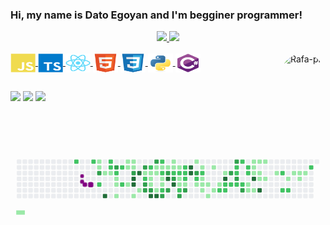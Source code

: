 ### Hi, my name is Dato Egoyan and I'm begginer programmer!
<div align="center">
  <a href="https://github.com/rafaballerini">
  <img height="180em" src="https://github-readme-stats.vercel.app/api?username=rafaballerini&show_icons=true&theme=dracula&include_all_commits=true&count_private=true"/>
  <img height="180em" src="https://github-readme-stats.vercel.app/api/top-langs/?username=rafaballerini&layout=compact&langs_count=7&theme=dracula"/>
</div>
<div style="display: inline_block"><br>
  <img align="center" alt="Rafa-Js" height="30" width="40" src="https://raw.githubusercontent.com/devicons/devicon/master/icons/javascript/javascript-plain.svg">
  <img align="center" alt="Rafa-Ts" height="30" width="40" src="https://raw.githubusercontent.com/devicons/devicon/master/icons/typescript/typescript-plain.svg">
  <img align="center" alt="Rafa-React" height="30" width="40" src="https://raw.githubusercontent.com/devicons/devicon/master/icons/react/react-original.svg">
  <img align="center" alt="Rafa-HTML" height="30" width="40" src="https://raw.githubusercontent.com/devicons/devicon/master/icons/html5/html5-original.svg">
  <img align="center" alt="Rafa-CSS" height="30" width="40" src="https://raw.githubusercontent.com/devicons/devicon/master/icons/css3/css3-original.svg">
  <img align="center" alt="Rafa-Python" height="30" width="40" src="https://raw.githubusercontent.com/devicons/devicon/master/icons/python/python-original.svg">
  <img align="center" alt="Rafa-Csharp" height="30" width="40" src="https://raw.githubusercontent.com/devicons/devicon/master/icons/csharp/csharp-original.svg">
  <img align="right" alt="Rafa-pic" height="150" style="border-radius:50px;" src="https://media.discordapp.net/attachments/639956127056134178/890373478988013628/Publicacoes_Instagram_1_1.png?width=676&height=676">
</div>
  
  ##
 
<div> 
  <a href="https://www.instagram.com/dav66d/" target="_blank"><img src="https://img.shields.io/badge/-Instagram-%23E4405F?style=for-the-badge&logo=instagram&logoColor=white" target="_blank"></a>
  <a href = "mailto:dato.egoyan@gmail.com"><img src="https://img.shields.io/badge/-Gmail-%23333?style=for-the-badge&logo=gmail&logoColor=white" target="_blank"></a>
  <a href="https://www.linkedin.com/in/dato-egoyan-2322071a8/" target="_blank"><img src="https://img.shields.io/badge/-LinkedIn-%230077B5?style=for-the-badge&logo=linkedin&logoColor=white" target="_blank"></a> 
 
<svg viewBox="-16 -32 880 192" width="880" height="192" xmlns="http://www.w3.org/2000/svg"><style>@keyframes c0{.35%{fill:var(--c1)}.37%,to{fill:var(--ce)}}@keyframes c1{67.2%{fill:var(--c2)}67.22%,to{fill:var(--ce)}}@keyframes c2{2.36%{fill:var(--c1)}2.38%,to{fill:var(--ce)}}@keyframes c3{2.54%{fill:var(--c1)}2.56%,to{fill:var(--ce)}}@keyframes c4{2.9%{fill:var(--c1)}2.92%,to{fill:var(--ce)}}@keyframes c5{66.66%{fill:var(--c2)}66.68%,to{fill:var(--ce)}}@keyframes c6{8.92%{fill:var(--c1)}8.94%,to{fill:var(--ce)}}@keyframes c7{9.1%{fill:var(--c1)}9.12%,to{fill:var(--ce)}}@keyframes c8{77.77%{fill:var(--c3)}77.79%,to{fill:var(--ce)}}@keyframes c9{68.66%{fill:var(--c2)}68.68%,to{fill:var(--ce)}}@keyframes ca{4%{fill:var(--c1)}4.02%,to{fill:var(--ce)}}@keyframes cb{95.8%{fill:var(--c4)}95.82%,to{fill:var(--ce)}}@keyframes cc{66.11%{fill:var(--c2)}66.13%,to{fill:var(--ce)}}@keyframes cd{65.93%{fill:var(--c2)}65.95%,to{fill:var(--ce)}}@keyframes ce{4.18%{fill:var(--c1)}4.2%,to{fill:var(--ce)}}@keyframes cf{77.04%{fill:var(--c3)}77.06%,to{fill:var(--ce)}}@keyframes cg{65.56%{fill:var(--c2)}65.58%,to{fill:var(--ce)}}@keyframes ch{4.54%{fill:var(--c1)}4.56%,to{fill:var(--ce)}}@keyframes ci{4.73%{fill:var(--c1)}4.75%,to{fill:var(--ce)}}@keyframes cj{5.09%{fill:var(--c1)}5.11%,to{fill:var(--ce)}}@keyframes ck{65.2%{fill:var(--c2)}65.22%,to{fill:var(--ce)}}@keyframes cl{69.39%{fill:var(--c2)}69.41%,to{fill:var(--ce)}}@keyframes cm{7.64%{fill:var(--c1)}7.66%,to{fill:var(--ce)}}@keyframes cn{7.09%{fill:var(--c1)}7.11%,to{fill:var(--ce)}}@keyframes co{6.55%{fill:var(--c1)}6.57%,to{fill:var(--ce)}}@keyframes cp{7.46%{fill:var(--c1)}7.48%,to{fill:var(--ce)}}@keyframes cq{7.28%{fill:var(--c1)}7.3%,to{fill:var(--ce)}}@keyframes cr{70.12%{fill:var(--c3)}70.14%,to{fill:var(--ce)}}@keyframes cs{93.61%{fill:var(--c4)}93.63%,to{fill:var(--ce)}}@keyframes ct{93.43%{fill:var(--c4)}93.45%,to{fill:var(--ce)}}@keyframes cu{5.64%{fill:var(--c1)}5.66%,to{fill:var(--ce)}}@keyframes cv{93.98%{fill:var(--c4)}94%,to{fill:var(--ce)}}@keyframes cw{6%{fill:var(--c1)}6.02%,to{fill:var(--ce)}}@keyframes cx{70.66%{fill:var(--c3)}70.68%,to{fill:var(--ce)}}@keyframes cy{41.7%{fill:var(--c1)}41.72%,to{fill:var(--ce)}}@keyframes cz{41.88%{fill:var(--c2)}41.9%,to{fill:var(--ce)}}@keyframes c10{75.58%{fill:var(--c3)}75.6%,to{fill:var(--ce)}}@keyframes c11{75.4%{fill:var(--c3)}75.42%,to{fill:var(--ce)}}@keyframes c12{42.43%{fill:var(--c2)}42.45%,to{fill:var(--ce)}}@keyframes c13{30.59%{fill:var(--c1)}30.61%,to{fill:var(--ce)}}@keyframes c14{30.77%{fill:var(--c1)}30.79%,to{fill:var(--ce)}}@keyframes c15{31.68%{fill:var(--c1)}31.7%,to{fill:var(--ce)}}@keyframes c16{75.22%{fill:var(--c3)}75.24%,to{fill:var(--ce)}}@keyframes c17{92.52%{fill:var(--c4)}92.54%,to{fill:var(--ce)}}@keyframes c18{71.21%{fill:var(--c3)}71.23%,to{fill:var(--ce)}}@keyframes c19{30.23%{fill:var(--c1)}30.25%,to{fill:var(--ce)}}@keyframes c1a{30.41%{fill:var(--c1)}30.43%,to{fill:var(--ce)}}@keyframes c1b{40.43%{fill:var(--c1)}40.45%,to{fill:var(--ce)}}@keyframes c1c{92.34%{fill:var(--c4)}92.36%,to{fill:var(--ce)}}@keyframes c1d{42.98%{fill:var(--c2)}43%,to{fill:var(--ce)}}@keyframes c1e{30.04%{fill:var(--c1)}30.06%,to{fill:var(--ce)}}@keyframes c1f{45.16%{fill:var(--c2)}45.18%,to{fill:var(--ce)}}@keyframes c1g{31.14%{fill:var(--c1)}31.16%,to{fill:var(--ce)}}@keyframes c1h{31.32%{fill:var(--c1)}31.34%,to{fill:var(--ce)}}@keyframes c1i{40.61%{fill:var(--c2)}40.63%,to{fill:var(--ce)}}@keyframes c1j{74.31%{fill:var(--c3)}74.33%,to{fill:var(--ce)}}@keyframes c1k{29.86%{fill:var(--c1)}29.88%,to{fill:var(--ce)}}@keyframes c1l{71.94%{fill:var(--c3)}71.96%,to{fill:var(--ce)}}@keyframes c1m{91.06%{fill:var(--c4)}91.08%,to{fill:var(--ce)}}@keyframes c1n{73.94%{fill:var(--c3)}73.96%,to{fill:var(--ce)}}@keyframes c1o{12.01%{fill:var(--c1)}12.03%,to{fill:var(--ce)}}@keyframes c1p{12.19%{fill:var(--c1)}12.21%,to{fill:var(--ce)}}@keyframes c1q{43.71%{fill:var(--c2)}43.73%,to{fill:var(--ce)}}@keyframes c1r{72.3%{fill:var(--c3)}72.32%,to{fill:var(--ce)}}@keyframes c1s{91.43%{fill:var(--c4)}91.45%,to{fill:var(--ce)}}@keyframes c1t{12.38%{fill:var(--c1)}12.4%,to{fill:var(--ce)}}@keyframes c1u{43.89%{fill:var(--c2)}43.91%,to{fill:var(--ce)}}@keyframes c1v{36.06%{fill:var(--c1)}36.08%,to{fill:var(--ce)}}@keyframes c1w{35.87%{fill:var(--c1)}35.89%,to{fill:var(--ce)}}@keyframes c1x{46.98%{fill:var(--c2)}47%,to{fill:var(--ce)}}@keyframes c1y{73.4%{fill:var(--c3)}73.42%,to{fill:var(--ce)}}@keyframes c1z{44.25%{fill:var(--c2)}44.27%,to{fill:var(--ce)}}@keyframes c20{44.07%{fill:var(--c2)}44.09%,to{fill:var(--ce)}}@keyframes c21{36.24%{fill:var(--c2)}36.26%,to{fill:var(--ce)}}@keyframes c22{35.69%{fill:var(--c1)}35.71%,to{fill:var(--ce)}}@keyframes c23{73.03%{fill:var(--c3)}73.05%,to{fill:var(--ce)}}@keyframes c24{89.97%{fill:var(--c4)}89.99%,to{fill:var(--ce)}}@keyframes c25{89.79%{fill:var(--c4)}89.81%,to{fill:var(--ce)}}@keyframes c26{13.1%{fill:var(--c1)}13.12%,to{fill:var(--ce)}}@keyframes c27{81.59%{fill:var(--c3)}81.61%,to{fill:var(--ce)}}@keyframes c28{48.99%{fill:var(--c2)}49.01%,to{fill:var(--ce)}}@keyframes c29{17.11%{fill:var(--c1)}17.13%,to{fill:var(--ce)}}@keyframes c2a{13.47%{fill:var(--c1)}13.49%,to{fill:var(--ce)}}@keyframes c2b{49.35%{fill:var(--c2)}49.37%,to{fill:var(--ce)}}@keyframes c2c{15.65%{fill:var(--c1)}15.67%,to{fill:var(--ce)}}@keyframes c2d{15.47%{fill:var(--c1)}15.49%,to{fill:var(--ce)}}@keyframes c2e{16.75%{fill:var(--c1)}16.77%,to{fill:var(--ce)}}@keyframes c2f{15.29%{fill:var(--c1)}15.31%,to{fill:var(--ce)}}@keyframes c2g{17.84%{fill:var(--c1)}17.86%,to{fill:var(--ce)}}@keyframes c2h{13.83%{fill:var(--c1)}13.85%,to{fill:var(--ce)}}@keyframes c2i{16.38%{fill:var(--c1)}16.4%,to{fill:var(--ce)}}@keyframes c2j{14.93%{fill:var(--c1)}14.95%,to{fill:var(--ce)}}@keyframes c2k{54.09%{fill:var(--c2)}54.11%,to{fill:var(--ce)}}@keyframes c2l{14.38%{fill:var(--c1)}14.4%,to{fill:var(--ce)}}@keyframes c2m{85.6%{fill:var(--c4)}85.62%,to{fill:var(--ce)}}@keyframes c2n{50.45%{fill:var(--c2)}50.47%,to{fill:var(--ce)}}@keyframes c2o{53.91%{fill:var(--c2)}53.93%,to{fill:var(--ce)}}@keyframes c2p{82.69%{fill:var(--c3)}82.71%,to{fill:var(--ce)}}@keyframes c2q{50.63%{fill:var(--c2)}50.65%,to{fill:var(--ce)}}@keyframes c2r{84.69%{fill:var(--c3)}84.71%,to{fill:var(--ce)}}@keyframes c2s{52.45%{fill:var(--c2)}52.47%,to{fill:var(--ce)}}@keyframes c2t{52.63%{fill:var(--c2)}52.65%,to{fill:var(--ce)}}@keyframes c2u{83.05%{fill:var(--c3)}83.07%,to{fill:var(--ce)}}@keyframes c2v{50.81%{fill:var(--c2)}50.83%,to{fill:var(--ce)}}@keyframes c2w{52.08%{fill:var(--c2)}52.1%,to{fill:var(--ce)}}@keyframes c2x{50.99%{fill:var(--c2)}51.01%,to{fill:var(--ce)}}@keyframes c2y{83.6%{fill:var(--c3)}83.62%,to{fill:var(--ce)}}@keyframes c2z{51.72%{fill:var(--c2)}51.74%,to{fill:var(--ce)}}@keyframes c30{51.54%{fill:var(--c2)}51.56%,to{fill:var(--ce)}}@keyframes c31{19.84%{fill:var(--c1)}19.86%,to{fill:var(--ce)}}@keyframes c32{19.3%{fill:var(--c1)}19.32%,to{fill:var(--ce)}}@keyframes c33{21.85%{fill:var(--c1)}21.87%,to{fill:var(--ce)}}@keyframes c34{21.67%{fill:var(--c1)}21.69%,to{fill:var(--ce)}}@keyframes c35{21.48%{fill:var(--c1)}21.5%,to{fill:var(--ce)}}@keyframes c36{86.51%{fill:var(--c4)}86.53%,to{fill:var(--ce)}}@keyframes c37{19.48%{fill:var(--c1)}19.5%,to{fill:var(--ce)}}@keyframes c38{22.03%{fill:var(--c1)}22.05%,to{fill:var(--ce)}}@keyframes c39{21.3%{fill:var(--c1)}21.32%,to{fill:var(--ce)}}@keyframes c3a{20.76%{fill:var(--c1)}20.78%,to{fill:var(--ce)}}@keyframes c3b{87.06%{fill:var(--c4)}87.08%,to{fill:var(--ce)}}@keyframes c3c{22.21%{fill:var(--c1)}22.23%,to{fill:var(--ce)}}@keyframes c3d{20.94%{fill:var(--c1)}20.96%,to{fill:var(--ce)}}@keyframes c3e{22.94%{fill:var(--c1)}22.96%,to{fill:var(--ce)}}@keyframes c3f{57.37%{fill:var(--c2)}57.39%,to{fill:var(--ce)}}@keyframes c3g{56.46%{fill:var(--c2)}56.48%,to{fill:var(--ce)}}@keyframes c3h{23.49%{fill:var(--c1)}23.51%,to{fill:var(--ce)}}@keyframes c3i{56.64%{fill:var(--c2)}56.66%,to{fill:var(--ce)}}@keyframes c3j{24.94%{fill:var(--c1)}24.96%,to{fill:var(--ce)}}@keyframes c3k{24.03%{fill:var(--c1)}24.05%,to{fill:var(--ce)}}@keyframes c3l{23.85%{fill:var(--c1)}23.87%,to{fill:var(--ce)}}@keyframes c3m{24.22%{fill:var(--c1)}24.24%,to{fill:var(--ce)}}@keyframes c3n{58.46%{fill:var(--c2)}58.48%,to{fill:var(--ce)}}@keyframes u0{.35%{transform:scale(0,1)}.37%,2.36%{transform:scale(.02,1)}2.38%,2.54%{transform:scale(.03,1)}2.56%,2.9%{transform:scale(.05,1)}2.92%,4%{transform:scale(.06,1)}4.02%,4.18%{transform:scale(.08,1)}4.2%,4.54%{transform:scale(.1,1)}4.56%,4.73%{transform:scale(.11,1)}4.75%,5.09%{transform:scale(.13,1)}5.11%,5.64%{transform:scale(.15,1)}5.66%,6%{transform:scale(.16,1)}6.02%,6.55%{transform:scale(.18,1)}6.57%,7.09%{transform:scale(.19,1)}7.11%,7.28%{transform:scale(.21,1)}7.3%,7.46%{transform:scale(.23,1)}7.48%,7.64%{transform:scale(.24,1)}7.66%,8.92%{transform:scale(.26,1)}8.94%,9.1%{transform:scale(.27,1)}12.01%,9.12%{transform:scale(.29,1)}12.03%,12.19%{transform:scale(.31,1)}12.21%,12.38%{transform:scale(.32,1)}12.4%,13.1%{transform:scale(.34,1)}13.12%,13.47%{transform:scale(.35,1)}13.49%,13.83%{transform:scale(.37,1)}13.85%,14.38%{transform:scale(.39,1)}14.4%,14.93%{transform:scale(.4,1)}14.95%,15.29%{transform:scale(.42,1)}15.31%,15.47%{transform:scale(.44,1)}15.49%,15.65%{transform:scale(.45,1)}15.67%,16.38%{transform:scale(.47,1)}16.4%,16.75%{transform:scale(.48,1)}16.77%,17.11%{transform:scale(.5,1)}17.13%,17.84%{transform:scale(.52,1)}17.86%,19.3%{transform:scale(.53,1)}19.32%,19.48%{transform:scale(.55,1)}19.5%,19.84%{transform:scale(.56,1)}19.86%,20.76%{transform:scale(.58,1)}20.78%,20.94%{transform:scale(.6,1)}20.96%,21.3%{transform:scale(.61,1)}21.32%,21.48%{transform:scale(.63,1)}21.5%,21.67%{transform:scale(.65,1)}21.69%,21.85%{transform:scale(.66,1)}21.87%,22.03%{transform:scale(.68,1)}22.05%,22.21%{transform:scale(.69,1)}22.23%,22.94%{transform:scale(.71,1)}22.96%,23.49%{transform:scale(.73,1)}23.51%,23.85%{transform:scale(.74,1)}23.87%,24.03%{transform:scale(.76,1)}24.05%,24.22%{transform:scale(.77,1)}24.24%,24.94%{transform:scale(.79,1)}24.96%,29.86%{transform:scale(.81,1)}29.88%,30.04%{transform:scale(.82,1)}30.06%,30.23%{transform:scale(.84,1)}30.25%,30.41%{transform:scale(.85,1)}30.43%,30.59%{transform:scale(.87,1)}30.61%,30.77%{transform:scale(.89,1)}30.79%,31.14%{transform:scale(.9,1)}31.16%,31.32%{transform:scale(.92,1)}31.34%,31.68%{transform:scale(.94,1)}31.7%,35.69%{transform:scale(.95,1)}35.71%,35.87%{transform:scale(.97,1)}35.89%,36.06%{transform:scale(.98,1)}36.08%,to{transform:scale(1,1)}}@keyframes u1{36.24%{transform:scale(0,1)}36.26%,to{transform:scale(1,1)}}@keyframes u2{40.43%{transform:scale(0,1)}40.45%,to{transform:scale(1,1)}}@keyframes u3{40.61%{transform:scale(0,1)}40.63%,to{transform:scale(1,1)}}@keyframes u4{41.7%{transform:scale(0,1)}41.72%,to{transform:scale(1,1)}}@keyframes u5{41.88%{transform:scale(0,1)}41.9%,42.43%{transform:scale(.03,1)}42.45%,42.98%{transform:scale(.06,1)}43%,43.71%{transform:scale(.09,1)}43.73%,43.89%{transform:scale(.12,1)}43.91%,44.07%{transform:scale(.15,1)}44.09%,44.25%{transform:scale(.18,1)}44.27%,45.16%{transform:scale(.21,1)}45.18%,46.98%{transform:scale(.24,1)}47%,48.99%{transform:scale(.26,1)}49.01%,49.35%{transform:scale(.29,1)}49.37%,50.45%{transform:scale(.32,1)}50.47%,50.63%{transform:scale(.35,1)}50.65%,50.81%{transform:scale(.38,1)}50.83%,50.99%{transform:scale(.41,1)}51.01%,51.54%{transform:scale(.44,1)}51.56%,51.72%{transform:scale(.47,1)}51.74%,52.08%{transform:scale(.5,1)}52.1%,52.45%{transform:scale(.53,1)}52.47%,52.63%{transform:scale(.56,1)}52.65%,53.91%{transform:scale(.59,1)}53.93%,54.09%{transform:scale(.62,1)}54.11%,56.46%{transform:scale(.65,1)}56.48%,56.64%{transform:scale(.68,1)}56.66%,57.37%{transform:scale(.71,1)}57.39%,58.46%{transform:scale(.74,1)}58.48%,65.2%{transform:scale(.76,1)}65.22%,65.56%{transform:scale(.79,1)}65.58%,65.93%{transform:scale(.82,1)}65.95%,66.11%{transform:scale(.85,1)}66.13%,66.66%{transform:scale(.88,1)}66.68%,67.2%{transform:scale(.91,1)}67.22%,68.66%{transform:scale(.94,1)}68.68%,69.39%{transform:scale(.97,1)}69.41%,to{transform:scale(1,1)}}@keyframes u6{70.12%{transform:scale(0,1)}70.14%,70.66%{transform:scale(.05,1)}70.68%,71.21%{transform:scale(.11,1)}71.23%,71.94%{transform:scale(.16,1)}71.96%,72.3%{transform:scale(.21,1)}72.32%,73.03%{transform:scale(.26,1)}73.05%,73.4%{transform:scale(.32,1)}73.42%,73.94%{transform:scale(.37,1)}73.96%,74.31%{transform:scale(.42,1)}74.33%,75.22%{transform:scale(.47,1)}75.24%,75.4%{transform:scale(.53,1)}75.42%,75.58%{transform:scale(.58,1)}75.6%,77.04%{transform:scale(.63,1)}77.06%,77.77%{transform:scale(.68,1)}77.79%,81.59%{transform:scale(.74,1)}81.61%,82.69%{transform:scale(.79,1)}82.71%,83.05%{transform:scale(.84,1)}83.07%,83.6%{transform:scale(.89,1)}83.62%,84.69%{transform:scale(.95,1)}84.71%,to{transform:scale(1,1)}}@keyframes u7{85.6%{transform:scale(0,1)}85.62%,86.51%{transform:scale(.08,1)}86.53%,87.06%{transform:scale(.15,1)}87.08%,89.79%{transform:scale(.23,1)}89.81%,89.97%{transform:scale(.31,1)}89.99%,91.06%{transform:scale(.38,1)}91.08%,91.43%{transform:scale(.46,1)}91.45%,92.34%{transform:scale(.54,1)}92.36%,92.52%{transform:scale(.62,1)}92.54%,93.43%{transform:scale(.69,1)}93.45%,93.61%{transform:scale(.77,1)}93.63%,93.98%{transform:scale(.85,1)}94%,95.8%{transform:scale(.92,1)}95.82%,to{transform:scale(1,1)}}@keyframes s0{0%,99.82%{transform:translate(0,-16px)}.36%{transform:translate(0,16px)}2.37%{transform:translate(176px,16px)}2.91%{transform:translate(176px,64px)}3.28%{transform:translate(208px,64px)}3.46%,68.31%{transform:translate(208px,48px)}3.83%{transform:translate(240px,48px)}4.01%,95.08%{transform:translate(240px,32px)}4.19%,65.76%{transform:translate(256px,32px)}4.37%{transform:translate(256px,48px)}4.55%{transform:translate(272px,48px)}5.1%{transform:translate(272px,96px)}5.83%{transform:translate(336px,96px)}6.01%{transform:translate(336px,80px)}6.38%{transform:translate(304px,80px)}7.1%{transform:translate(304px,16px)}7.29%,70.31%,79.05%{transform:translate(320px,16px)}7.47%{transform:translate(320px,0)}7.65%{transform:translate(304px,0)}7.83%{transform:translate(304px,-16px)}8.74%{transform:translate(224px,-16px)}77.6%,9.11%{transform:translate(224px,16px)}9.29%{transform:translate(240px,16px)}9.65%{transform:translate(240px,-16px)}11.84%{transform:translate(432px,-16px)}12.2%,32.97%{transform:translate(432px,16px)}12.39%,38.98%,46.27%{transform:translate(448px,16px)}12.57%,38.8%{transform:translate(448px,0)}13.3%,38.07%{transform:translate(512px,0)}13.48%,37.89%{transform:translate(512px,16px)}14.21%{transform:translate(576px,16px)}14.39%{transform:translate(576px,32px)}14.57%,49.91%{transform:translate(560px,32px)}14.94%,50.27%,54.28%{transform:translate(560px,64px)}15.48%,16.94%{transform:translate(512px,64px)}15.66%,49.18%{transform:translate(512px,48px)}16.03%{transform:translate(544px,48px)}16.39%{transform:translate(544px,80px)}16.76%{transform:translate(512px,80px)}17.12%{transform:translate(496px,64px)}17.3%{transform:translate(496px,80px)}17.67%{transform:translate(528px,80px)}17.85%{transform:translate(528px,96px)}19.13%{transform:translate(640px,96px)}19.31%,20.04%{transform:translate(640px,80px)}19.49%,20.22%,87.25%{transform:translate(656px,80px)}19.67%,20.4%{transform:translate(656px,64px)}19.85%,51.18%{transform:translate(640px,64px)}20.58%{transform:translate(672px,64px)}20.77%,86.7%{transform:translate(672px,48px)}20.95%{transform:translate(688px,48px)}21.13%{transform:translate(688px,32px)}21.49%,87.8%{transform:translate(656px,32px)}21.86%{transform:translate(656px,0)}22.59%{transform:translate(720px,0)}23.13%{transform:translate(720px,48px)}23.86%{transform:translate(784px,48px)}24.04%{transform:translate(784px,32px)}24.23%{transform:translate(800px,32px)}24.41%{transform:translate(800px,16px)}24.77%{transform:translate(768px,16px)}24.95%{transform:translate(768px,32px)}25.14%,57.19%{transform:translate(752px,32px)}25.68%{transform:translate(752px,-16px)}29.51%{transform:translate(416px,-16px)}29.87%,90.71%{transform:translate(416px,16px)}30.24%,32.42%,39.71%,45.54%,71.04%{transform:translate(384px,16px)}30.42%,32.24%,45.36%{transform:translate(384px,32px)}30.6%,32.06%,41.53%{transform:translate(368px,32px)}30.78%,42.08%{transform:translate(368px,48px)}31.15%{transform:translate(400px,48px)}31.33%,40.8%{transform:translate(400px,64px)}31.69%,41.17%,92.9%{transform:translate(368px,64px)}33.15%,43.35%{transform:translate(432px,0)}34.24%{transform:translate(528px,0)}34.97%,37.16%{transform:translate(528px,64px)}35.88%{transform:translate(448px,64px)}36.07%{transform:translate(448px,48px)}36.25%,72.68%{transform:translate(464px,48px)}36.43%{transform:translate(464px,64px)}37.7%{transform:translate(528px,16px)}40.44%{transform:translate(384px,80px)}40.62%,74.13%{transform:translate(400px,80px)}41.71%{transform:translate(352px,32px)}41.89%{transform:translate(352px,48px)}42.44%{transform:translate(368px,16px)}42.81%,44.99%{transform:translate(400px,16px)}42.99%{transform:translate(400px,0)}43.72%,72.13%{transform:translate(432px,32px)}44.08%{transform:translate(464px,32px)}44.26%,80.69%{transform:translate(464px,16px)}45.17%{transform:translate(400px,32px)}46.99%,73.22%{transform:translate(448px,80px)}47.18%,73.77%{transform:translate(432px,80px)}47.54%{transform:translate(432px,112px)}48.27%{transform:translate(496px,112px)}49%{transform:translate(496px,48px)}49.36%{transform:translate(512px,32px)}51.91%{transform:translate(640px,0)}52.09%{transform:translate(624px,0)}52.28%{transform:translate(624px,16px)}52.46%{transform:translate(608px,16px)}52.64%,82.88%{transform:translate(608px,32px)}52.82%{transform:translate(624px,32px)}53.19%{transform:translate(624px,64px)}53.73%{transform:translate(576px,64px)}53.92%{transform:translate(576px,80px)}54.1%{transform:translate(560px,80px)}56.28%{transform:translate(736px,64px)}56.47%{transform:translate(736px,80px)}56.65%{transform:translate(752px,80px)}57.38%{transform:translate(736px,32px)}57.56%{transform:translate(736px,16px)}58.47%{transform:translate(816px,16px)}58.83%{transform:translate(816px,-16px)}64.85%{transform:translate(288px,-16px)}65.39%{transform:translate(288px,32px)}66.12%{transform:translate(256px,0)}67.21%{transform:translate(160px,0)}67.4%{transform:translate(160px,16px)}67.94%{transform:translate(208px,16px)}68.49%{transform:translate(224px,48px)}68.67%{transform:translate(224px,64px)}69.58%{transform:translate(304px,64px)}69.95%{transform:translate(304px,32px)}70.13%,78.87%{transform:translate(320px,32px)}71.22%{transform:translate(384px,0)}71.58%{transform:translate(416px,0)}71.95%{transform:translate(416px,32px)}72.31%,91.26%{transform:translate(432px,48px)}73.04%{transform:translate(464px,80px)}73.41%{transform:translate(448px,96px)}73.59%{transform:translate(432px,96px)}74.32%{transform:translate(400px,96px)}74.5%{transform:translate(416px,96px)}74.68%{transform:translate(416px,80px)}75.41%{transform:translate(352px,80px)}76.14%{transform:translate(352px,16px)}77.78%{transform:translate(224px,32px)}80.87%{transform:translate(464px,0)}81.24%{transform:translate(496px,0)}81.6%{transform:translate(496px,32px)}83.06%{transform:translate(608px,48px)}83.24%{transform:translate(624px,48px)}83.61%{transform:translate(624px,80px)}83.79%{transform:translate(608px,80px)}84.7%{transform:translate(608px,0)}85.06%{transform:translate(576px,0)}85.61%{transform:translate(576px,48px)}87.07%{transform:translate(672px,80px)}89.8%{transform:translate(480px,32px)}89.98%{transform:translate(480px,16px)}91.07%{transform:translate(416px,48px)}91.44%{transform:translate(432px,64px)}91.99%{transform:translate(384px,64px)}92.35%{transform:translate(384px,96px)}92.53%{transform:translate(368px,96px)}93.44%{transform:translate(320px,64px)}93.62%{transform:translate(320px,48px)}93.81%{transform:translate(336px,48px)}93.99%{transform:translate(336px,32px)}95.81%{transform:translate(240px,96px)}96.36%{transform:translate(192px,96px)}96.9%{transform:translate(192px,48px)}97.63%{transform:translate(128px,48px)}98%{transform:translate(128px,16px)}98.18%{transform:translate(112px,16px)}98.36%{transform:translate(112px,0)}98.91%{transform:translate(64px,0)}99.09%{transform:translate(64px,-16px)}}@keyframes s1{0%,99.82%{transform:translate(16px,-16px)}.18%{transform:translate(0,-16px)}.55%{transform:translate(0,16px)}2.55%{transform:translate(176px,16px)}3.1%{transform:translate(176px,64px)}3.46%{transform:translate(208px,64px)}3.64%,68.49%{transform:translate(208px,48px)}4.01%{transform:translate(240px,48px)}4.19%,95.26%{transform:translate(240px,32px)}4.37%,65.94%{transform:translate(256px,32px)}4.55%{transform:translate(256px,48px)}4.74%{transform:translate(272px,48px)}5.28%{transform:translate(272px,96px)}6.01%{transform:translate(336px,96px)}6.19%{transform:translate(336px,80px)}6.56%{transform:translate(304px,80px)}7.29%{transform:translate(304px,16px)}7.47%,70.49%,79.23%{transform:translate(320px,16px)}7.65%{transform:translate(320px,0)}7.83%{transform:translate(304px,0)}8.01%{transform:translate(304px,-16px)}8.93%{transform:translate(224px,-16px)}77.78%,9.29%{transform:translate(224px,16px)}9.47%{transform:translate(240px,16px)}9.84%{transform:translate(240px,-16px)}12.02%{transform:translate(432px,-16px)}12.39%,33.15%{transform:translate(432px,16px)}12.57%,39.16%,46.45%{transform:translate(448px,16px)}12.75%,38.98%{transform:translate(448px,0)}13.48%,38.25%{transform:translate(512px,0)}13.66%,38.07%{transform:translate(512px,16px)}14.39%{transform:translate(576px,16px)}14.57%{transform:translate(576px,32px)}14.75%,50.09%{transform:translate(560px,32px)}15.12%,50.46%,54.46%{transform:translate(560px,64px)}15.66%,17.12%{transform:translate(512px,64px)}15.85%,49.36%{transform:translate(512px,48px)}16.21%{transform:translate(544px,48px)}16.58%{transform:translate(544px,80px)}16.94%{transform:translate(512px,80px)}17.3%{transform:translate(496px,64px)}17.49%{transform:translate(496px,80px)}17.85%{transform:translate(528px,80px)}18.03%{transform:translate(528px,96px)}19.31%{transform:translate(640px,96px)}19.49%,20.22%{transform:translate(640px,80px)}19.67%,20.4%,87.43%{transform:translate(656px,80px)}19.85%,20.58%{transform:translate(656px,64px)}20.04%,51.37%{transform:translate(640px,64px)}20.77%{transform:translate(672px,64px)}20.95%,86.89%{transform:translate(672px,48px)}21.13%{transform:translate(688px,48px)}21.31%{transform:translate(688px,32px)}21.68%,87.98%{transform:translate(656px,32px)}22.04%{transform:translate(656px,0)}22.77%{transform:translate(720px,0)}23.32%{transform:translate(720px,48px)}24.04%{transform:translate(784px,48px)}24.23%{transform:translate(784px,32px)}24.41%{transform:translate(800px,32px)}24.59%{transform:translate(800px,16px)}24.95%{transform:translate(768px,16px)}25.14%{transform:translate(768px,32px)}25.32%,57.38%{transform:translate(752px,32px)}25.87%{transform:translate(752px,-16px)}29.69%{transform:translate(416px,-16px)}30.05%,90.89%{transform:translate(416px,16px)}30.42%,32.6%,39.89%,45.72%,71.22%{transform:translate(384px,16px)}30.6%,32.42%,45.54%{transform:translate(384px,32px)}30.78%,32.24%,41.71%{transform:translate(368px,32px)}30.97%,42.26%{transform:translate(368px,48px)}31.33%{transform:translate(400px,48px)}31.51%,40.98%{transform:translate(400px,64px)}31.88%,41.35%,93.08%{transform:translate(368px,64px)}33.33%,43.53%{transform:translate(432px,0)}34.43%{transform:translate(528px,0)}35.15%,37.34%{transform:translate(528px,64px)}36.07%{transform:translate(448px,64px)}36.25%{transform:translate(448px,48px)}36.43%,72.86%{transform:translate(464px,48px)}36.61%{transform:translate(464px,64px)}37.89%{transform:translate(528px,16px)}40.62%{transform:translate(384px,80px)}40.8%,74.32%{transform:translate(400px,80px)}41.89%{transform:translate(352px,32px)}42.08%{transform:translate(352px,48px)}42.62%{transform:translate(368px,16px)}42.99%,45.17%{transform:translate(400px,16px)}43.17%{transform:translate(400px,0)}43.9%,72.31%{transform:translate(432px,32px)}44.26%{transform:translate(464px,32px)}44.44%,80.87%{transform:translate(464px,16px)}45.36%{transform:translate(400px,32px)}47.18%,73.41%{transform:translate(448px,80px)}47.36%,73.95%{transform:translate(432px,80px)}47.72%{transform:translate(432px,112px)}48.45%{transform:translate(496px,112px)}49.18%{transform:translate(496px,48px)}49.54%{transform:translate(512px,32px)}52.09%{transform:translate(640px,0)}52.28%{transform:translate(624px,0)}52.46%{transform:translate(624px,16px)}52.64%{transform:translate(608px,16px)}52.82%,83.06%{transform:translate(608px,32px)}53.01%{transform:translate(624px,32px)}53.37%{transform:translate(624px,64px)}53.92%{transform:translate(576px,64px)}54.1%{transform:translate(576px,80px)}54.28%{transform:translate(560px,80px)}56.47%{transform:translate(736px,64px)}56.65%{transform:translate(736px,80px)}56.83%{transform:translate(752px,80px)}57.56%{transform:translate(736px,32px)}57.74%{transform:translate(736px,16px)}58.65%{transform:translate(816px,16px)}59.02%{transform:translate(816px,-16px)}65.03%{transform:translate(288px,-16px)}65.57%{transform:translate(288px,32px)}66.3%{transform:translate(256px,0)}67.4%{transform:translate(160px,0)}67.58%{transform:translate(160px,16px)}68.12%{transform:translate(208px,16px)}68.67%{transform:translate(224px,48px)}68.85%{transform:translate(224px,64px)}69.76%{transform:translate(304px,64px)}70.13%{transform:translate(304px,32px)}70.31%,79.05%{transform:translate(320px,32px)}71.4%{transform:translate(384px,0)}71.77%{transform:translate(416px,0)}72.13%{transform:translate(416px,32px)}72.5%,91.44%{transform:translate(432px,48px)}73.22%{transform:translate(464px,80px)}73.59%{transform:translate(448px,96px)}73.77%{transform:translate(432px,96px)}74.5%{transform:translate(400px,96px)}74.68%{transform:translate(416px,96px)}74.86%{transform:translate(416px,80px)}75.59%{transform:translate(352px,80px)}76.32%{transform:translate(352px,16px)}77.96%{transform:translate(224px,32px)}81.06%{transform:translate(464px,0)}81.42%{transform:translate(496px,0)}81.79%{transform:translate(496px,32px)}83.24%{transform:translate(608px,48px)}83.42%{transform:translate(624px,48px)}83.79%{transform:translate(624px,80px)}83.97%{transform:translate(608px,80px)}84.88%{transform:translate(608px,0)}85.25%{transform:translate(576px,0)}85.79%{transform:translate(576px,48px)}87.25%{transform:translate(672px,80px)}89.98%{transform:translate(480px,32px)}90.16%{transform:translate(480px,16px)}91.26%{transform:translate(416px,48px)}91.62%{transform:translate(432px,64px)}92.17%{transform:translate(384px,64px)}92.53%{transform:translate(384px,96px)}92.71%{transform:translate(368px,96px)}93.62%{transform:translate(320px,64px)}93.81%{transform:translate(320px,48px)}93.99%{transform:translate(336px,48px)}94.17%{transform:translate(336px,32px)}95.99%{transform:translate(240px,96px)}96.54%{transform:translate(192px,96px)}97.09%{transform:translate(192px,48px)}97.81%{transform:translate(128px,48px)}98.18%{transform:translate(128px,16px)}98.36%{transform:translate(112px,16px)}98.54%{transform:translate(112px,0)}99.09%{transform:translate(64px,0)}99.27%{transform:translate(64px,-16px)}}@keyframes s2{0%,99.82%{transform:translate(32px,-16px)}.36%{transform:translate(0,-16px)}.73%{transform:translate(0,16px)}2.73%{transform:translate(176px,16px)}3.28%{transform:translate(176px,64px)}3.64%{transform:translate(208px,64px)}3.83%,68.67%{transform:translate(208px,48px)}4.19%{transform:translate(240px,48px)}4.37%,95.45%{transform:translate(240px,32px)}4.55%,66.12%{transform:translate(256px,32px)}4.74%{transform:translate(256px,48px)}4.92%{transform:translate(272px,48px)}5.46%{transform:translate(272px,96px)}6.19%{transform:translate(336px,96px)}6.38%{transform:translate(336px,80px)}6.74%{transform:translate(304px,80px)}7.47%{transform:translate(304px,16px)}7.65%,70.67%,79.42%{transform:translate(320px,16px)}7.83%{transform:translate(320px,0)}8.01%{transform:translate(304px,0)}8.2%{transform:translate(304px,-16px)}9.11%{transform:translate(224px,-16px)}77.96%,9.47%{transform:translate(224px,16px)}9.65%{transform:translate(240px,16px)}10.02%{transform:translate(240px,-16px)}12.2%{transform:translate(432px,-16px)}12.57%,33.33%{transform:translate(432px,16px)}12.75%,39.34%,46.63%{transform:translate(448px,16px)}12.93%,39.16%{transform:translate(448px,0)}13.66%,38.43%{transform:translate(512px,0)}13.84%,38.25%{transform:translate(512px,16px)}14.57%{transform:translate(576px,16px)}14.75%{transform:translate(576px,32px)}14.94%,50.27%{transform:translate(560px,32px)}15.3%,50.64%,54.64%{transform:translate(560px,64px)}15.85%,17.3%{transform:translate(512px,64px)}16.03%,49.54%{transform:translate(512px,48px)}16.39%{transform:translate(544px,48px)}16.76%{transform:translate(544px,80px)}17.12%{transform:translate(512px,80px)}17.49%{transform:translate(496px,64px)}17.67%{transform:translate(496px,80px)}18.03%{transform:translate(528px,80px)}18.21%{transform:translate(528px,96px)}19.49%{transform:translate(640px,96px)}19.67%,20.4%{transform:translate(640px,80px)}19.85%,20.58%,87.61%{transform:translate(656px,80px)}20.04%,20.77%{transform:translate(656px,64px)}20.22%,51.55%{transform:translate(640px,64px)}20.95%{transform:translate(672px,64px)}21.13%,87.07%{transform:translate(672px,48px)}21.31%{transform:translate(688px,48px)}21.49%{transform:translate(688px,32px)}21.86%,88.16%{transform:translate(656px,32px)}22.22%{transform:translate(656px,0)}22.95%{transform:translate(720px,0)}23.5%{transform:translate(720px,48px)}24.23%{transform:translate(784px,48px)}24.41%{transform:translate(784px,32px)}24.59%{transform:translate(800px,32px)}24.77%{transform:translate(800px,16px)}25.14%{transform:translate(768px,16px)}25.32%{transform:translate(768px,32px)}25.5%,57.56%{transform:translate(752px,32px)}26.05%{transform:translate(752px,-16px)}29.87%{transform:translate(416px,-16px)}30.24%,91.07%{transform:translate(416px,16px)}30.6%,32.79%,40.07%,45.9%,71.4%{transform:translate(384px,16px)}30.78%,32.6%,45.72%{transform:translate(384px,32px)}30.97%,32.42%,41.89%{transform:translate(368px,32px)}31.15%,42.44%{transform:translate(368px,48px)}31.51%{transform:translate(400px,48px)}31.69%,41.17%{transform:translate(400px,64px)}32.06%,41.53%,93.26%{transform:translate(368px,64px)}33.52%,43.72%{transform:translate(432px,0)}34.61%{transform:translate(528px,0)}35.34%,37.52%{transform:translate(528px,64px)}36.25%{transform:translate(448px,64px)}36.43%{transform:translate(448px,48px)}36.61%,73.04%{transform:translate(464px,48px)}36.79%{transform:translate(464px,64px)}38.07%{transform:translate(528px,16px)}40.8%{transform:translate(384px,80px)}40.98%,74.5%{transform:translate(400px,80px)}42.08%{transform:translate(352px,32px)}42.26%{transform:translate(352px,48px)}42.81%{transform:translate(368px,16px)}43.17%,45.36%{transform:translate(400px,16px)}43.35%{transform:translate(400px,0)}44.08%,72.5%{transform:translate(432px,32px)}44.44%{transform:translate(464px,32px)}44.63%,81.06%{transform:translate(464px,16px)}45.54%{transform:translate(400px,32px)}47.36%,73.59%{transform:translate(448px,80px)}47.54%,74.13%{transform:translate(432px,80px)}47.91%{transform:translate(432px,112px)}48.63%{transform:translate(496px,112px)}49.36%{transform:translate(496px,48px)}49.73%{transform:translate(512px,32px)}52.28%{transform:translate(640px,0)}52.46%{transform:translate(624px,0)}52.64%{transform:translate(624px,16px)}52.82%{transform:translate(608px,16px)}53.01%,83.24%{transform:translate(608px,32px)}53.19%{transform:translate(624px,32px)}53.55%{transform:translate(624px,64px)}54.1%{transform:translate(576px,64px)}54.28%{transform:translate(576px,80px)}54.46%{transform:translate(560px,80px)}56.65%{transform:translate(736px,64px)}56.83%{transform:translate(736px,80px)}57.01%{transform:translate(752px,80px)}57.74%{transform:translate(736px,32px)}57.92%{transform:translate(736px,16px)}58.83%{transform:translate(816px,16px)}59.2%{transform:translate(816px,-16px)}65.21%{transform:translate(288px,-16px)}65.76%{transform:translate(288px,32px)}66.48%{transform:translate(256px,0)}67.58%{transform:translate(160px,0)}67.76%{transform:translate(160px,16px)}68.31%{transform:translate(208px,16px)}68.85%{transform:translate(224px,48px)}69.03%{transform:translate(224px,64px)}69.95%{transform:translate(304px,64px)}70.31%{transform:translate(304px,32px)}70.49%,79.23%{transform:translate(320px,32px)}71.58%{transform:translate(384px,0)}71.95%{transform:translate(416px,0)}72.31%{transform:translate(416px,32px)}72.68%,91.62%{transform:translate(432px,48px)}73.41%{transform:translate(464px,80px)}73.77%{transform:translate(448px,96px)}73.95%{transform:translate(432px,96px)}74.68%{transform:translate(400px,96px)}74.86%{transform:translate(416px,96px)}75.05%{transform:translate(416px,80px)}75.77%{transform:translate(352px,80px)}76.5%{transform:translate(352px,16px)}78.14%{transform:translate(224px,32px)}81.24%{transform:translate(464px,0)}81.6%{transform:translate(496px,0)}81.97%{transform:translate(496px,32px)}83.42%{transform:translate(608px,48px)}83.61%{transform:translate(624px,48px)}83.97%{transform:translate(624px,80px)}84.15%{transform:translate(608px,80px)}85.06%{transform:translate(608px,0)}85.43%{transform:translate(576px,0)}85.97%{transform:translate(576px,48px)}87.43%{transform:translate(672px,80px)}90.16%{transform:translate(480px,32px)}90.35%{transform:translate(480px,16px)}91.44%{transform:translate(416px,48px)}91.8%{transform:translate(432px,64px)}92.35%{transform:translate(384px,64px)}92.71%{transform:translate(384px,96px)}92.9%{transform:translate(368px,96px)}93.81%{transform:translate(320px,64px)}93.99%{transform:translate(320px,48px)}94.17%{transform:translate(336px,48px)}94.35%{transform:translate(336px,32px)}96.17%{transform:translate(240px,96px)}96.72%{transform:translate(192px,96px)}97.27%{transform:translate(192px,48px)}98%{transform:translate(128px,48px)}98.36%{transform:translate(128px,16px)}98.54%{transform:translate(112px,16px)}98.72%{transform:translate(112px,0)}99.27%{transform:translate(64px,0)}99.45%{transform:translate(64px,-16px)}}@keyframes s3{0%,99.82%{transform:translate(48px,-16px)}.55%{transform:translate(0,-16px)}.91%{transform:translate(0,16px)}2.91%{transform:translate(176px,16px)}3.46%{transform:translate(176px,64px)}3.83%{transform:translate(208px,64px)}4.01%,68.85%{transform:translate(208px,48px)}4.37%{transform:translate(240px,48px)}4.55%,95.63%{transform:translate(240px,32px)}4.74%,66.3%{transform:translate(256px,32px)}4.92%{transform:translate(256px,48px)}5.1%{transform:translate(272px,48px)}5.65%{transform:translate(272px,96px)}6.38%{transform:translate(336px,96px)}6.56%{transform:translate(336px,80px)}6.92%{transform:translate(304px,80px)}7.65%{transform:translate(304px,16px)}7.83%,70.86%,79.6%{transform:translate(320px,16px)}8.01%{transform:translate(320px,0)}8.2%{transform:translate(304px,0)}8.38%{transform:translate(304px,-16px)}9.29%{transform:translate(224px,-16px)}78.14%,9.65%{transform:translate(224px,16px)}9.84%{transform:translate(240px,16px)}10.2%{transform:translate(240px,-16px)}12.39%{transform:translate(432px,-16px)}12.75%,33.52%{transform:translate(432px,16px)}12.93%,39.53%,46.81%{transform:translate(448px,16px)}13.11%,39.34%{transform:translate(448px,0)}13.84%,38.62%{transform:translate(512px,0)}14.03%,38.43%{transform:translate(512px,16px)}14.75%{transform:translate(576px,16px)}14.94%{transform:translate(576px,32px)}15.12%,50.46%{transform:translate(560px,32px)}15.48%,50.82%,54.83%{transform:translate(560px,64px)}16.03%,17.49%{transform:translate(512px,64px)}16.21%,49.73%{transform:translate(512px,48px)}16.58%{transform:translate(544px,48px)}16.94%{transform:translate(544px,80px)}17.3%{transform:translate(512px,80px)}17.67%{transform:translate(496px,64px)}17.85%{transform:translate(496px,80px)}18.21%{transform:translate(528px,80px)}18.4%{transform:translate(528px,96px)}19.67%{transform:translate(640px,96px)}19.85%,20.58%{transform:translate(640px,80px)}20.04%,20.77%,87.8%{transform:translate(656px,80px)}20.22%,20.95%{transform:translate(656px,64px)}20.4%,51.73%{transform:translate(640px,64px)}21.13%{transform:translate(672px,64px)}21.31%,87.25%{transform:translate(672px,48px)}21.49%{transform:translate(688px,48px)}21.68%{transform:translate(688px,32px)}22.04%,88.34%{transform:translate(656px,32px)}22.4%{transform:translate(656px,0)}23.13%{transform:translate(720px,0)}23.68%{transform:translate(720px,48px)}24.41%{transform:translate(784px,48px)}24.59%{transform:translate(784px,32px)}24.77%{transform:translate(800px,32px)}24.95%{transform:translate(800px,16px)}25.32%{transform:translate(768px,16px)}25.5%{transform:translate(768px,32px)}25.68%,57.74%{transform:translate(752px,32px)}26.23%{transform:translate(752px,-16px)}30.05%{transform:translate(416px,-16px)}30.42%,91.26%{transform:translate(416px,16px)}30.78%,32.97%,40.26%,46.08%,71.58%{transform:translate(384px,16px)}30.97%,32.79%,45.9%{transform:translate(384px,32px)}31.15%,32.6%,42.08%{transform:translate(368px,32px)}31.33%,42.62%{transform:translate(368px,48px)}31.69%{transform:translate(400px,48px)}31.88%,41.35%{transform:translate(400px,64px)}32.24%,41.71%,93.44%{transform:translate(368px,64px)}33.7%,43.9%{transform:translate(432px,0)}34.79%{transform:translate(528px,0)}35.52%,37.7%{transform:translate(528px,64px)}36.43%{transform:translate(448px,64px)}36.61%{transform:translate(448px,48px)}36.79%,73.22%{transform:translate(464px,48px)}36.98%{transform:translate(464px,64px)}38.25%{transform:translate(528px,16px)}40.98%{transform:translate(384px,80px)}41.17%,74.68%{transform:translate(400px,80px)}42.26%{transform:translate(352px,32px)}42.44%{transform:translate(352px,48px)}42.99%{transform:translate(368px,16px)}43.35%,45.54%{transform:translate(400px,16px)}43.53%{transform:translate(400px,0)}44.26%,72.68%{transform:translate(432px,32px)}44.63%{transform:translate(464px,32px)}44.81%,81.24%{transform:translate(464px,16px)}45.72%{transform:translate(400px,32px)}47.54%,73.77%{transform:translate(448px,80px)}47.72%,74.32%{transform:translate(432px,80px)}48.09%{transform:translate(432px,112px)}48.82%{transform:translate(496px,112px)}49.54%{transform:translate(496px,48px)}49.91%{transform:translate(512px,32px)}52.46%{transform:translate(640px,0)}52.64%{transform:translate(624px,0)}52.82%{transform:translate(624px,16px)}53.01%{transform:translate(608px,16px)}53.19%,83.42%{transform:translate(608px,32px)}53.37%{transform:translate(624px,32px)}53.73%{transform:translate(624px,64px)}54.28%{transform:translate(576px,64px)}54.46%{transform:translate(576px,80px)}54.64%{transform:translate(560px,80px)}56.83%{transform:translate(736px,64px)}57.01%{transform:translate(736px,80px)}57.19%{transform:translate(752px,80px)}57.92%{transform:translate(736px,32px)}58.11%{transform:translate(736px,16px)}59.02%{transform:translate(816px,16px)}59.38%{transform:translate(816px,-16px)}65.39%{transform:translate(288px,-16px)}65.94%{transform:translate(288px,32px)}66.67%{transform:translate(256px,0)}67.76%{transform:translate(160px,0)}67.94%{transform:translate(160px,16px)}68.49%{transform:translate(208px,16px)}69.03%{transform:translate(224px,48px)}69.22%{transform:translate(224px,64px)}70.13%{transform:translate(304px,64px)}70.49%{transform:translate(304px,32px)}70.67%,79.42%{transform:translate(320px,32px)}71.77%{transform:translate(384px,0)}72.13%{transform:translate(416px,0)}72.5%{transform:translate(416px,32px)}72.86%,91.8%{transform:translate(432px,48px)}73.59%{transform:translate(464px,80px)}73.95%{transform:translate(448px,96px)}74.13%{transform:translate(432px,96px)}74.86%{transform:translate(400px,96px)}75.05%{transform:translate(416px,96px)}75.23%{transform:translate(416px,80px)}75.96%{transform:translate(352px,80px)}76.68%{transform:translate(352px,16px)}78.32%{transform:translate(224px,32px)}81.42%{transform:translate(464px,0)}81.79%{transform:translate(496px,0)}82.15%{transform:translate(496px,32px)}83.61%{transform:translate(608px,48px)}83.79%{transform:translate(624px,48px)}84.15%{transform:translate(624px,80px)}84.34%{transform:translate(608px,80px)}85.25%{transform:translate(608px,0)}85.61%{transform:translate(576px,0)}86.16%{transform:translate(576px,48px)}87.61%{transform:translate(672px,80px)}90.35%{transform:translate(480px,32px)}90.53%{transform:translate(480px,16px)}91.62%{transform:translate(416px,48px)}91.99%{transform:translate(432px,64px)}92.53%{transform:translate(384px,64px)}92.9%{transform:translate(384px,96px)}93.08%{transform:translate(368px,96px)}93.99%{transform:translate(320px,64px)}94.17%{transform:translate(320px,48px)}94.35%{transform:translate(336px,48px)}94.54%{transform:translate(336px,32px)}96.36%{transform:translate(240px,96px)}96.9%{transform:translate(192px,96px)}97.45%{transform:translate(192px,48px)}98.18%{transform:translate(128px,48px)}98.54%{transform:translate(128px,16px)}98.72%{transform:translate(112px,16px)}98.91%{transform:translate(112px,0)}99.45%{transform:translate(64px,0)}99.64%{transform:translate(64px,-16px)}}:root{--cb:#1b1f230a;--cs:purple;--ce:#ebedf0;--c0:#ebedf0;--c1:#9be9a8;--c2:#40c463;--c3:#30a14e;--c4:#216e39}@media (prefers-color-scheme:dark){:root{--cb:#1b1f230a;--cs:purple;--ce:#161b22;--c1:#01311f;--c2:#034525;--c3:#0f6d31;--c4:#00c647}}.c{shape-rendering:geometricPrecision;rx:2;ry:2;fill:var(--ce);stroke-width:1px;stroke:var(--cb);animation:none 54900ms linear infinite}.c.c0{fill:var(--c1);animation-name:c0}.c.c1{fill:var(--c2);animation-name:c1}.c.c2,.c.c3,.c.c4{fill:var(--c1);animation-name:c2}.c.c3,.c.c4{animation-name:c3}.c.c4{animation-name:c4}.c.c5{fill:var(--c2);animation-name:c5}.c.c6,.c.c7{fill:var(--c1);animation-name:c6}.c.c7{animation-name:c7}.c.c8{fill:var(--c3);animation-name:c8}.c.c9{fill:var(--c2);animation-name:c9}.c.ca{fill:var(--c1);animation-name:ca}.c.cb{fill:var(--c4);animation-name:cb}.c.cc,.c.cd{fill:var(--c2);animation-name:cc}.c.cd{animation-name:cd}.c.ce{fill:var(--c1);animation-name:ce}.c.cf{fill:var(--c3);animation-name:cf}.c.cg{fill:var(--c2);animation-name:cg}.c.ch,.c.ci,.c.cj{fill:var(--c1);animation-name:ch}.c.ci,.c.cj{animation-name:ci}.c.cj{animation-name:cj}.c.ck,.c.cl{fill:var(--c2);animation-name:ck}.c.cl{animation-name:cl}.c.cm,.c.cn{fill:var(--c1);animation-name:cm}.c.cn{animation-name:cn}.c.co,.c.cp,.c.cq{fill:var(--c1);animation-name:co}.c.cp,.c.cq{animation-name:cp}.c.cq{animation-name:cq}.c.cr{fill:var(--c3);animation-name:cr}.c.cs,.c.ct{fill:var(--c4);animation-name:cs}.c.ct{animation-name:ct}.c.cu{fill:var(--c1);animation-name:cu}.c.cv{fill:var(--c4);animation-name:cv}.c.cw{fill:var(--c1);animation-name:cw}.c.cx{fill:var(--c3);animation-name:cx}.c.cy{fill:var(--c1);animation-name:cy}.c.cz{fill:var(--c2);animation-name:cz}.c.c10,.c.c11{fill:var(--c3);animation-name:c10}.c.c11{animation-name:c11}.c.c12{fill:var(--c2);animation-name:c12}.c.c13,.c.c14,.c.c15{fill:var(--c1);animation-name:c13}.c.c14,.c.c15{animation-name:c14}.c.c15{animation-name:c15}.c.c16{fill:var(--c3);animation-name:c16}.c.c17{fill:var(--c4);animation-name:c17}.c.c18{fill:var(--c3);animation-name:c18}.c.c19,.c.c1a,.c.c1b{fill:var(--c1);animation-name:c19}.c.c1a,.c.c1b{animation-name:c1a}.c.c1b{animation-name:c1b}.c.c1c{fill:var(--c4);animation-name:c1c}.c.c1d{fill:var(--c2);animation-name:c1d}.c.c1e{fill:var(--c1);animation-name:c1e}.c.c1f{fill:var(--c2);animation-name:c1f}.c.c1g,.c.c1h{fill:var(--c1);animation-name:c1g}.c.c1h{animation-name:c1h}.c.c1i{fill:var(--c2);animation-name:c1i}.c.c1j{fill:var(--c3);animation-name:c1j}.c.c1k{fill:var(--c1);animation-name:c1k}.c.c1l{fill:var(--c3);animation-name:c1l}.c.c1m{fill:var(--c4);animation-name:c1m}.c.c1n{fill:var(--c3);animation-name:c1n}.c.c1o,.c.c1p{fill:var(--c1);animation-name:c1o}.c.c1p{animation-name:c1p}.c.c1q{fill:var(--c2);animation-name:c1q}.c.c1r{fill:var(--c3);animation-name:c1r}.c.c1s{fill:var(--c4);animation-name:c1s}.c.c1t{fill:var(--c1);animation-name:c1t}.c.c1u{fill:var(--c2);animation-name:c1u}.c.c1v,.c.c1w{fill:var(--c1);animation-name:c1v}.c.c1w{animation-name:c1w}.c.c1x{fill:var(--c2);animation-name:c1x}.c.c1y{fill:var(--c3);animation-name:c1y}.c.c1z,.c.c20,.c.c21{fill:var(--c2);animation-name:c1z}.c.c20,.c.c21{animation-name:c20}.c.c21{animation-name:c21}.c.c22{fill:var(--c1);animation-name:c22}.c.c23{fill:var(--c3);animation-name:c23}.c.c24,.c.c25{fill:var(--c4);animation-name:c24}.c.c25{animation-name:c25}.c.c26{fill:var(--c1);animation-name:c26}.c.c27{fill:var(--c3);animation-name:c27}.c.c28{fill:var(--c2);animation-name:c28}.c.c29,.c.c2a{fill:var(--c1);animation-name:c29}.c.c2a{animation-name:c2a}.c.c2b{fill:var(--c2);animation-name:c2b}.c.c2c,.c.c2d{fill:var(--c1);animation-name:c2c}.c.c2d{animation-name:c2d}.c.c2e,.c.c2f,.c.c2g{fill:var(--c1);animation-name:c2e}.c.c2f,.c.c2g{animation-name:c2f}.c.c2g{animation-name:c2g}.c.c2h,.c.c2i,.c.c2j{fill:var(--c1);animation-name:c2h}.c.c2i,.c.c2j{animation-name:c2i}.c.c2j{animation-name:c2j}.c.c2k{fill:var(--c2);animation-name:c2k}.c.c2l{fill:var(--c1);animation-name:c2l}.c.c2m{fill:var(--c4);animation-name:c2m}.c.c2n,.c.c2o{fill:var(--c2);animation-name:c2n}.c.c2o{animation-name:c2o}.c.c2p{fill:var(--c3);animation-name:c2p}.c.c2q{fill:var(--c2);animation-name:c2q}.c.c2r{fill:var(--c3);animation-name:c2r}.c.c2s,.c.c2t{fill:var(--c2);animation-name:c2s}.c.c2t{animation-name:c2t}.c.c2u{fill:var(--c3);animation-name:c2u}.c.c2v,.c.c2w,.c.c2x{fill:var(--c2);animation-name:c2v}.c.c2w,.c.c2x{animation-name:c2w}.c.c2x{animation-name:c2x}.c.c2y{fill:var(--c3);animation-name:c2y}.c.c2z,.c.c30{fill:var(--c2);animation-name:c2z}.c.c30{animation-name:c30}.c.c31,.c.c32{fill:var(--c1);animation-name:c31}.c.c32{animation-name:c32}.c.c33,.c.c34,.c.c35{fill:var(--c1);animation-name:c33}.c.c34,.c.c35{animation-name:c34}.c.c35{animation-name:c35}.c.c36{fill:var(--c4);animation-name:c36}.c.c37{fill:var(--c1);animation-name:c37}.c.c38,.c.c39,.c.c3a{fill:var(--c1);animation-name:c38}.c.c39,.c.c3a{animation-name:c39}.c.c3a{animation-name:c3a}.c.c3b{fill:var(--c4);animation-name:c3b}.c.c3c,.c.c3d,.c.c3e{fill:var(--c1);animation-name:c3c}.c.c3d,.c.c3e{animation-name:c3d}.c.c3e{animation-name:c3e}.c.c3f,.c.c3g{fill:var(--c2);animation-name:c3f}.c.c3g{animation-name:c3g}.c.c3h{fill:var(--c1);animation-name:c3h}.c.c3i{fill:var(--c2);animation-name:c3i}.c.c3j{fill:var(--c1);animation-name:c3j}.c.c3k,.c.c3l,.c.c3m{fill:var(--c1);animation-name:c3k}.c.c3l,.c.c3m{animation-name:c3l}.c.c3m{animation-name:c3m}.c.c3n{fill:var(--c2);animation-name:c3n}.s,.u{animation:none linear 54900ms infinite}.u,.u.u0{transform-origin:0 0}.u{transform:scale(0,1)}.u.u0{fill:var(--c1);animation-name:u0}.u.u1{fill:var(--c2);animation-name:u1;transform-origin:398.3px 0}.u.u2{fill:var(--c1);animation-name:u2;transform-origin:404.7px 0}.u.u3{fill:var(--c2);animation-name:u3;transform-origin:411.2px 0}.u.u4{fill:var(--c1);animation-name:u4;transform-origin:417.6px 0}.u.u5{fill:var(--c2);animation-name:u5;transform-origin:424px 0}.u.u6{fill:var(--c3);animation-name:u6;transform-origin:642.4px 0}.u.u7{fill:var(--c4);animation-name:u7;transform-origin:764.5px 0}.s{shape-rendering:geometricPrecision;fill:var(--cs)}.s.s0{transform:translate(0,-16px);animation-name:s0}.s.s1{transform:translate(16px,-16px);animation-name:s1}.s.s2{transform:translate(32px,-16px);animation-name:s2}.s.s3{transform:translate(48px,-16px);animation-name:s3}</style><rect class="c" x="2" y="2" width="12" height="12"/><rect class="c c0" x="2" y="18" width="12" height="12"/><rect class="c" x="2" y="34" width="12" height="12"/><rect class="c" x="2" y="50" width="12" height="12"/><rect class="c" x="2" y="66" width="12" height="12"/><rect class="c" x="2" y="82" width="12" height="12"/><rect class="c" x="2" y="98" width="12" height="12"/><rect class="c" x="18" y="2" width="12" height="12"/><rect class="c" x="18" y="18" width="12" height="12"/><rect class="c" x="18" y="34" width="12" height="12"/><rect class="c" x="18" y="50" width="12" height="12"/><rect class="c" x="18" y="66" width="12" height="12"/><rect class="c" x="18" y="82" width="12" height="12"/><rect class="c" x="18" y="98" width="12" height="12"/><rect class="c" x="34" y="2" width="12" height="12"/><rect class="c" x="34" y="18" width="12" height="12"/><rect class="c" x="34" y="34" width="12" height="12"/><rect class="c" x="34" y="50" width="12" height="12"/><rect class="c" x="34" y="66" width="12" height="12"/><rect class="c" x="34" y="82" width="12" height="12"/><rect class="c" x="34" y="98" width="12" height="12"/><rect class="c" x="50" y="2" width="12" height="12"/><rect class="c" x="50" y="18" width="12" height="12"/><rect class="c" x="50" y="34" width="12" height="12"/><rect class="c" x="50" y="50" width="12" height="12"/><rect class="c" x="50" y="66" width="12" height="12"/><rect class="c" x="50" y="82" width="12" height="12"/><rect class="c" x="50" y="98" width="12" height="12"/><rect class="c" x="66" y="2" width="12" height="12"/><rect class="c" x="66" y="18" width="12" height="12"/><rect class="c" x="66" y="34" width="12" height="12"/><rect class="c" x="66" y="50" width="12" height="12"/><rect class="c" x="66" y="66" width="12" height="12"/><rect class="c" x="66" y="82" width="12" height="12"/><rect class="c" x="66" y="98" width="12" height="12"/><rect class="c" x="82" y="2" width="12" height="12"/><rect class="c" x="82" y="18" width="12" height="12"/><rect class="c" x="82" y="34" width="12" height="12"/><rect class="c" x="82" y="50" width="12" height="12"/><rect class="c" x="82" y="66" width="12" height="12"/><rect class="c" x="82" y="82" width="12" height="12"/><rect class="c" x="82" y="98" width="12" height="12"/><rect class="c" x="98" y="2" width="12" height="12"/><rect class="c" x="98" y="18" width="12" height="12"/><rect class="c" x="98" y="34" width="12" height="12"/><rect class="c" x="98" y="50" width="12" height="12"/><rect class="c" x="98" y="66" width="12" height="12"/><rect class="c" x="98" y="82" width="12" height="12"/><rect class="c" x="98" y="98" width="12" height="12"/><rect class="c" x="114" y="2" width="12" height="12"/><rect class="c" x="114" y="18" width="12" height="12"/><rect class="c" x="114" y="34" width="12" height="12"/><rect class="c" x="114" y="50" width="12" height="12"/><rect class="c" x="114" y="66" width="12" height="12"/><rect class="c" x="114" y="82" width="12" height="12"/><rect class="c" x="114" y="98" width="12" height="12"/><rect class="c" x="130" y="2" width="12" height="12"/><rect class="c" x="130" y="18" width="12" height="12"/><rect class="c" x="130" y="34" width="12" height="12"/><rect class="c" x="130" y="50" width="12" height="12"/><rect class="c" x="130" y="66" width="12" height="12"/><rect class="c" x="130" y="82" width="12" height="12"/><rect class="c" x="130" y="98" width="12" height="12"/><rect class="c" x="146" y="2" width="12" height="12"/><rect class="c" x="146" y="18" width="12" height="12"/><rect class="c" x="146" y="34" width="12" height="12"/><rect class="c" x="146" y="50" width="12" height="12"/><rect class="c" x="146" y="66" width="12" height="12"/><rect class="c" x="146" y="82" width="12" height="12"/><rect class="c" x="146" y="98" width="12" height="12"/><rect class="c c1" x="162" y="2" width="12" height="12"/><rect class="c" x="162" y="18" width="12" height="12"/><rect class="c" x="162" y="34" width="12" height="12"/><rect class="c" x="162" y="50" width="12" height="12"/><rect class="c" x="162" y="66" width="12" height="12"/><rect class="c" x="162" y="82" width="12" height="12"/><rect class="c" x="162" y="98" width="12" height="12"/><rect class="c" x="178" y="2" width="12" height="12"/><rect class="c c2" x="178" y="18" width="12" height="12"/><rect class="c c3" x="178" y="34" width="12" height="12"/><rect class="c" x="178" y="50" width="12" height="12"/><rect class="c c4" x="178" y="66" width="12" height="12"/><rect class="c" x="178" y="82" width="12" height="12"/><rect class="c" x="178" y="98" width="12" height="12"/><rect class="c" x="194" y="2" width="12" height="12"/><rect class="c" x="194" y="18" width="12" height="12"/><rect class="c" x="194" y="34" width="12" height="12"/><rect class="c" x="194" y="50" width="12" height="12"/><rect class="c" x="194" y="66" width="12" height="12"/><rect class="c" x="194" y="82" width="12" height="12"/><rect class="c" x="194" y="98" width="12" height="12"/><rect class="c c5" x="210" y="2" width="12" height="12"/><rect class="c" x="210" y="18" width="12" height="12"/><rect class="c" x="210" y="34" width="12" height="12"/><rect class="c" x="210" y="50" width="12" height="12"/><rect class="c" x="210" y="66" width="12" height="12"/><rect class="c" x="210" y="82" width="12" height="12"/><rect class="c" x="210" y="98" width="12" height="12"/><rect class="c c6" x="226" y="2" width="12" height="12"/><rect class="c c7" x="226" y="18" width="12" height="12"/><rect class="c c8" x="226" y="34" width="12" height="12"/><rect class="c" x="226" y="50" width="12" height="12"/><rect class="c c9" x="226" y="66" width="12" height="12"/><rect class="c" x="226" y="82" width="12" height="12"/><rect class="c" x="226" y="98" width="12" height="12"/><rect class="c" x="242" y="2" width="12" height="12"/><rect class="c" x="242" y="18" width="12" height="12"/><rect class="c ca" x="242" y="34" width="12" height="12"/><rect class="c" x="242" y="50" width="12" height="12"/><rect class="c" x="242" y="66" width="12" height="12"/><rect class="c" x="242" y="82" width="12" height="12"/><rect class="c cb" x="242" y="98" width="12" height="12"/><rect class="c cc" x="258" y="2" width="12" height="12"/><rect class="c cd" x="258" y="18" width="12" height="12"/><rect class="c ce" x="258" y="34" width="12" height="12"/><rect class="c" x="258" y="50" width="12" height="12"/><rect class="c" x="258" y="66" width="12" height="12"/><rect class="c" x="258" y="82" width="12" height="12"/><rect class="c" x="258" y="98" width="12" height="12"/><rect class="c" x="274" y="2" width="12" height="12"/><rect class="c cf" x="274" y="18" width="12" height="12"/><rect class="c cg" x="274" y="34" width="12" height="12"/><rect class="c ch" x="274" y="50" width="12" height="12"/><rect class="c ci" x="274" y="66" width="12" height="12"/><rect class="c" x="274" y="82" width="12" height="12"/><rect class="c cj" x="274" y="98" width="12" height="12"/><rect class="c" x="290" y="2" width="12" height="12"/><rect class="c ck" x="290" y="18" width="12" height="12"/><rect class="c" x="290" y="34" width="12" height="12"/><rect class="c" x="290" y="50" width="12" height="12"/><rect class="c cl" x="290" y="66" width="12" height="12"/><rect class="c" x="290" y="82" width="12" height="12"/><rect class="c" x="290" y="98" width="12" height="12"/><rect class="c cm" x="306" y="2" width="12" height="12"/><rect class="c cn" x="306" y="18" width="12" height="12"/><rect class="c" x="306" y="34" width="12" height="12"/><rect class="c" x="306" y="50" width="12" height="12"/><rect class="c co" x="306" y="66" width="12" height="12"/><rect class="c" x="306" y="82" width="12" height="12"/><rect class="c" x="306" y="98" width="12" height="12"/><rect class="c cp" x="322" y="2" width="12" height="12"/><rect class="c cq" x="322" y="18" width="12" height="12"/><rect class="c cr" x="322" y="34" width="12" height="12"/><rect class="c cs" x="322" y="50" width="12" height="12"/><rect class="c ct" x="322" y="66" width="12" height="12"/><rect class="c" x="322" y="82" width="12" height="12"/><rect class="c cu" x="322" y="98" width="12" height="12"/><rect class="c" x="338" y="2" width="12" height="12"/><rect class="c" x="338" y="18" width="12" height="12"/><rect class="c cv" x="338" y="34" width="12" height="12"/><rect class="c" x="338" y="50" width="12" height="12"/><rect class="c" x="338" y="66" width="12" height="12"/><rect class="c cw" x="338" y="82" width="12" height="12"/><rect class="c" x="338" y="98" width="12" height="12"/><rect class="c" x="354" y="2" width="12" height="12"/><rect class="c cx" x="354" y="18" width="12" height="12"/><rect class="c cy" x="354" y="34" width="12" height="12"/><rect class="c cz" x="354" y="50" width="12" height="12"/><rect class="c c10" x="354" y="66" width="12" height="12"/><rect class="c c11" x="354" y="82" width="12" height="12"/><rect class="c" x="354" y="98" width="12" height="12"/><rect class="c" x="370" y="2" width="12" height="12"/><rect class="c c12" x="370" y="18" width="12" height="12"/><rect class="c c13" x="370" y="34" width="12" height="12"/><rect class="c c14" x="370" y="50" width="12" height="12"/><rect class="c c15" x="370" y="66" width="12" height="12"/><rect class="c c16" x="370" y="82" width="12" height="12"/><rect class="c c17" x="370" y="98" width="12" height="12"/><rect class="c c18" x="386" y="2" width="12" height="12"/><rect class="c c19" x="386" y="18" width="12" height="12"/><rect class="c c1a" x="386" y="34" width="12" height="12"/><rect class="c" x="386" y="50" width="12" height="12"/><rect class="c" x="386" y="66" width="12" height="12"/><rect class="c c1b" x="386" y="82" width="12" height="12"/><rect class="c c1c" x="386" y="98" width="12" height="12"/><rect class="c c1d" x="402" y="2" width="12" height="12"/><rect class="c c1e" x="402" y="18" width="12" height="12"/><rect class="c c1f" x="402" y="34" width="12" height="12"/><rect class="c c1g" x="402" y="50" width="12" height="12"/><rect class="c c1h" x="402" y="66" width="12" height="12"/><rect class="c c1i" x="402" y="82" width="12" height="12"/><rect class="c c1j" x="402" y="98" width="12" height="12"/><rect class="c" x="418" y="2" width="12" height="12"/><rect class="c c1k" x="418" y="18" width="12" height="12"/><rect class="c c1l" x="418" y="34" width="12" height="12"/><rect class="c c1m" x="418" y="50" width="12" height="12"/><rect class="c" x="418" y="66" width="12" height="12"/><rect class="c c1n" x="418" y="82" width="12" height="12"/><rect class="c" x="418" y="98" width="12" height="12"/><rect class="c c1o" x="434" y="2" width="12" height="12"/><rect class="c c1p" x="434" y="18" width="12" height="12"/><rect class="c c1q" x="434" y="34" width="12" height="12"/><rect class="c c1r" x="434" y="50" width="12" height="12"/><rect class="c c1s" x="434" y="66" width="12" height="12"/><rect class="c" x="434" y="82" width="12" height="12"/><rect class="c" x="434" y="98" width="12" height="12"/><rect class="c" x="450" y="2" width="12" height="12"/><rect class="c c1t" x="450" y="18" width="12" height="12"/><rect class="c c1u" x="450" y="34" width="12" height="12"/><rect class="c c1v" x="450" y="50" width="12" height="12"/><rect class="c c1w" x="450" y="66" width="12" height="12"/><rect class="c c1x" x="450" y="82" width="12" height="12"/><rect class="c c1y" x="450" y="98" width="12" height="12"/><rect class="c" x="466" y="2" width="12" height="12"/><rect class="c c1z" x="466" y="18" width="12" height="12"/><rect class="c c20" x="466" y="34" width="12" height="12"/><rect class="c c21" x="466" y="50" width="12" height="12"/><rect class="c c22" x="466" y="66" width="12" height="12"/><rect class="c c23" x="466" y="82" width="12" height="12"/><rect class="c" x="466" y="98" width="12" height="12"/><rect class="c" x="482" y="2" width="12" height="12"/><rect class="c c24" x="482" y="18" width="12" height="12"/><rect class="c c25" x="482" y="34" width="12" height="12"/><rect class="c" x="482" y="50" width="12" height="12"/><rect class="c" x="482" y="66" width="12" height="12"/><rect class="c" x="482" y="82" width="12" height="12"/><rect class="c" x="482" y="98" width="12" height="12"/><rect class="c c26" x="498" y="2" width="12" height="12"/><rect class="c" x="498" y="18" width="12" height="12"/><rect class="c c27" x="498" y="34" width="12" height="12"/><rect class="c c28" x="498" y="50" width="12" height="12"/><rect class="c c29" x="498" y="66" width="12" height="12"/><rect class="c" x="498" y="82" width="12" height="12"/><rect class="c" x="498" y="98" width="12" height="12"/><rect class="c" x="514" y="2" width="12" height="12"/><rect class="c c2a" x="514" y="18" width="12" height="12"/><rect class="c c2b" x="514" y="34" width="12" height="12"/><rect class="c c2c" x="514" y="50" width="12" height="12"/><rect class="c c2d" x="514" y="66" width="12" height="12"/><rect class="c c2e" x="514" y="82" width="12" height="12"/><rect class="c" x="514" y="98" width="12" height="12"/><rect class="c" x="530" y="2" width="12" height="12"/><rect class="c" x="530" y="18" width="12" height="12"/><rect class="c" x="530" y="34" width="12" height="12"/><rect class="c" x="530" y="50" width="12" height="12"/><rect class="c c2f" x="530" y="66" width="12" height="12"/><rect class="c" x="530" y="82" width="12" height="12"/><rect class="c c2g" x="530" y="98" width="12" height="12"/><rect class="c" x="546" y="2" width="12" height="12"/><rect class="c c2h" x="546" y="18" width="12" height="12"/><rect class="c" x="546" y="34" width="12" height="12"/><rect class="c" x="546" y="50" width="12" height="12"/><rect class="c" x="546" y="66" width="12" height="12"/><rect class="c c2i" x="546" y="82" width="12" height="12"/><rect class="c" x="546" y="98" width="12" height="12"/><rect class="c" x="562" y="2" width="12" height="12"/><rect class="c" x="562" y="18" width="12" height="12"/><rect class="c" x="562" y="34" width="12" height="12"/><rect class="c" x="562" y="50" width="12" height="12"/><rect class="c c2j" x="562" y="66" width="12" height="12"/><rect class="c c2k" x="562" y="82" width="12" height="12"/><rect class="c" x="562" y="98" width="12" height="12"/><rect class="c" x="578" y="2" width="12" height="12"/><rect class="c" x="578" y="18" width="12" height="12"/><rect class="c c2l" x="578" y="34" width="12" height="12"/><rect class="c c2m" x="578" y="50" width="12" height="12"/><rect class="c c2n" x="578" y="66" width="12" height="12"/><rect class="c c2o" x="578" y="82" width="12" height="12"/><rect class="c" x="578" y="98" width="12" height="12"/><rect class="c" x="594" y="2" width="12" height="12"/><rect class="c" x="594" y="18" width="12" height="12"/><rect class="c c2p" x="594" y="34" width="12" height="12"/><rect class="c" x="594" y="50" width="12" height="12"/><rect class="c c2q" x="594" y="66" width="12" height="12"/><rect class="c" x="594" y="82" width="12" height="12"/><rect class="c" x="594" y="98" width="12" height="12"/><rect class="c c2r" x="610" y="2" width="12" height="12"/><rect class="c c2s" x="610" y="18" width="12" height="12"/><rect class="c c2t" x="610" y="34" width="12" height="12"/><rect class="c c2u" x="610" y="50" width="12" height="12"/><rect class="c c2v" x="610" y="66" width="12" height="12"/><rect class="c" x="610" y="82" width="12" height="12"/><rect class="c" x="610" y="98" width="12" height="12"/><rect class="c c2w" x="626" y="2" width="12" height="12"/><rect class="c" x="626" y="18" width="12" height="12"/><rect class="c" x="626" y="34" width="12" height="12"/><rect class="c" x="626" y="50" width="12" height="12"/><rect class="c c2x" x="626" y="66" width="12" height="12"/><rect class="c c2y" x="626" y="82" width="12" height="12"/><rect class="c" x="626" y="98" width="12" height="12"/><rect class="c" x="642" y="2" width="12" height="12"/><rect class="c c2z" x="642" y="18" width="12" height="12"/><rect class="c c30" x="642" y="34" width="12" height="12"/><rect class="c" x="642" y="50" width="12" height="12"/><rect class="c c31" x="642" y="66" width="12" height="12"/><rect class="c c32" x="642" y="82" width="12" height="12"/><rect class="c" x="642" y="98" width="12" height="12"/><rect class="c c33" x="658" y="2" width="12" height="12"/><rect class="c c34" x="658" y="18" width="12" height="12"/><rect class="c c35" x="658" y="34" width="12" height="12"/><rect class="c c36" x="658" y="50" width="12" height="12"/><rect class="c" x="658" y="66" width="12" height="12"/><rect class="c c37" x="658" y="82" width="12" height="12"/><rect class="c" x="658" y="98" width="12" height="12"/><rect class="c c38" x="674" y="2" width="12" height="12"/><rect class="c" x="674" y="18" width="12" height="12"/><rect class="c c39" x="674" y="34" width="12" height="12"/><rect class="c c3a" x="674" y="50" width="12" height="12"/><rect class="c" x="674" y="66" width="12" height="12"/><rect class="c c3b" x="674" y="82" width="12" height="12"/><rect class="c" x="674" y="98" width="12" height="12"/><rect class="c c3c" x="690" y="2" width="12" height="12"/><rect class="c" x="690" y="18" width="12" height="12"/><rect class="c" x="690" y="34" width="12" height="12"/><rect class="c c3d" x="690" y="50" width="12" height="12"/><rect class="c" x="690" y="66" width="12" height="12"/><rect class="c" x="690" y="82" width="12" height="12"/><rect class="c" x="690" y="98" width="12" height="12"/><rect class="c" x="706" y="2" width="12" height="12"/><rect class="c" x="706" y="18" width="12" height="12"/><rect class="c" x="706" y="34" width="12" height="12"/><rect class="c" x="706" y="50" width="12" height="12"/><rect class="c" x="706" y="66" width="12" height="12"/><rect class="c" x="706" y="82" width="12" height="12"/><rect class="c" x="706" y="98" width="12" height="12"/><rect class="c" x="722" y="2" width="12" height="12"/><rect class="c" x="722" y="18" width="12" height="12"/><rect class="c c3e" x="722" y="34" width="12" height="12"/><rect class="c" x="722" y="50" width="12" height="12"/><rect class="c" x="722" y="66" width="12" height="12"/><rect class="c" x="722" y="82" width="12" height="12"/><rect class="c" x="722" y="98" width="12" height="12"/><rect class="c" x="738" y="2" width="12" height="12"/><rect class="c" x="738" y="18" width="12" height="12"/><rect class="c c3f" x="738" y="34" width="12" height="12"/><rect class="c" x="738" y="50" width="12" height="12"/><rect class="c" x="738" y="66" width="12" height="12"/><rect class="c c3g" x="738" y="82" width="12" height="12"/><rect class="c" x="738" y="98" width="12" height="12"/><rect class="c" x="754" y="2" width="12" height="12"/><rect class="c" x="754" y="18" width="12" height="12"/><rect class="c" x="754" y="34" width="12" height="12"/><rect class="c c3h" x="754" y="50" width="12" height="12"/><rect class="c" x="754" y="66" width="12" height="12"/><rect class="c c3i" x="754" y="82" width="12" height="12"/><rect class="c" x="754" y="98" width="12" height="12"/><rect class="c" x="770" y="2" width="12" height="12"/><rect class="c" x="770" y="18" width="12" height="12"/><rect class="c c3j" x="770" y="34" width="12" height="12"/><rect class="c" x="770" y="50" width="12" height="12"/><rect class="c" x="770" y="66" width="12" height="12"/><rect class="c" x="770" y="82" width="12" height="12"/><rect class="c" x="770" y="98" width="12" height="12"/><rect class="c" x="786" y="2" width="12" height="12"/><rect class="c" x="786" y="18" width="12" height="12"/><rect class="c c3k" x="786" y="34" width="12" height="12"/><rect class="c c3l" x="786" y="50" width="12" height="12"/><rect class="c" x="786" y="66" width="12" height="12"/><rect class="c" x="786" y="82" width="12" height="12"/><rect class="c" x="786" y="98" width="12" height="12"/><rect class="c" x="802" y="2" width="12" height="12"/><rect class="c" x="802" y="18" width="12" height="12"/><rect class="c c3m" x="802" y="34" width="12" height="12"/><rect class="c" x="802" y="50" width="12" height="12"/><rect class="c" x="802" y="66" width="12" height="12"/><rect class="c" x="802" y="82" width="12" height="12"/><rect class="c" x="802" y="98" width="12" height="12"/><rect class="c" x="818" y="2" width="12" height="12"/><rect class="c c3n" x="818" y="18" width="12" height="12"/><rect class="c" x="818" y="34" width="12" height="12"/><rect class="c" x="818" y="50" width="12" height="12"/><rect class="c" x="818" y="66" width="12" height="12"/><rect class="c" x="818" y="82" width="12" height="12"/><rect class="c" x="818" y="98" width="12" height="12"/><rect class="c" x="834" y="2" width="12" height="12"/><rect class="u u0" height="12" width="398.9" x="0.0" y="144"/><rect class="u u1" height="12" width="7.0" x="398.3" y="144"/><rect class="u u2" height="12" width="7.0" x="404.7" y="144"/><rect class="u u3" height="12" width="7.0" x="411.2" y="144"/><rect class="u u4" height="12" width="7.0" x="417.6" y="144"/><rect class="u u5" height="12" width="219.0" x="424.0" y="144"/><rect class="u u6" height="12" width="122.7" x="642.4" y="144"/><rect class="u u7" height="12" width="84.1" x="764.5" y="144"/><rect class="s s0" x="0.8" y="0.8" width="14.4" height="14.4" rx="4.5" ry="4.5"/><rect class="s s1" x="1.8" y="1.8" width="12.3" height="12.3" rx="4.1" ry="4.1"/><rect class="s s2" x="2.6" y="2.6" width="10.8" height="10.8" rx="3.6" ry="3.6"/><rect class="s s3" x="3.0" y="3.0" width="9.9" height="9.9" rx="3.3" ry="3.3"/></svg>
 
</div>
